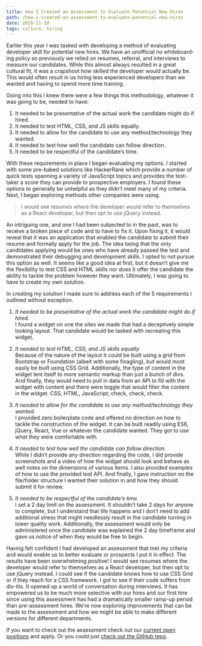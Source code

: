 ```yaml
---
title: How I Created an Assessment to Evaluate Potential New Hires
path: /how-i-created-an-assessment-to-evaluate-potential-new-hires
date: 2018-11-10
tags: culture, hiring
---
```


Earlier this year I was tasked with developing a method of evaluating developer skill for potential new hires. We have an unofficial no whiteboard-ing policy so previously we relied on resumes, referral, and interviews to measure our candidates. While this almost always resulted in a great cultural fit, it was a crapshoot how skilled the developer would actually be. This would often result in us hiring less experienced developers than we wanted and having to spend more time training.

Going into this I knew there were a few things this methodology, whatever it was going to be, needed to have:

1. It needed to be presentative of the actual work the candidate might do if hired.
2. It needed to test HTML, CSS, and JS skills equally.
3. It needed to allow for the candidate to use any method/technology they wanted.
4. It needed to test how well the candidate can follow direction.
5. It needed to be respectful of the candidate’s time.

With these requirements in place I began evaluating my options. I started with some pre-baked solutions like HackerRank which provide a number of quick tests spanning a variety of JavaScript topics and provides the test-taker a score they can provide to prospective employers. I found these options to generally be unhelpful as they didn’t meet many of my criteria. Next, I began exploring methods other companies were using.

> I would see resumes where the developer would refer to themselves as a React developer, but then opt to use jQuery instead.

An intriguing one, and one I had been subjected to in the past, was to receive a broken piece of code and to have to fix it. Upon fixing it, it would reveal that it was an application that enabled the candidate to submit their resume and formally apply for the job. The idea being that the only candidates applying would be ones who have already passed the test and demonstrated their debugging and development skills. I opted to not pursue this option as well. It seems like a good idea at first, but it doesn’t give me the flexibility to test CSS and HTML skills nor does it offer the candidate the ability to tackle the problem however they want. Ultimately, I was going to have to create my own solution.

In creating my solution I made sure to address each of the 5 requirements I outlined without exception.

1. *It needed to be presentative of the actual work the candidate might do if hired.*<br />
I found a widget on one the sites we made that had a deceptively simple looking layout. That candidate would be tasked with recreating this widget.

2. *It needed to test HTML, CSS, and JS skills equally.*<br />
Because of the nature of the layout it could be built using a grid from Bootstrap or Foundation (albeit with some finagling), but would most easily be built using CSS Grid. Additionally, the type of content in the widget lent itself to more semantic markup than just a bunch of divs. And finally, they would need to pull in data from an API to fill with the widget with content and there were toggle that would filter the content in the widget. CSS, HTML, JavaScript; check, check, check.

3. *It needed to allow for the candidate to use any method/technology they wanted.*<br />
I provided zero boilerplate code and offered no direction on how to tackle the construction of the widget. It can be built readily using ES6, jQuery, React, Vue or whatever the candidate wanted. They got to use what they were comfortable with.

4. *It needed to test how well the candidate can follow direction.*<br />
While I didn’t provide any direction regarding the code, I did provide screenshots and a video of how the widget should look and behave as well notes on the dimensions of various items. I also provided examples of how to use the provided test API. And finally, I gave instruction on the file/folder structure I wanted their solution in and how they should submit it for review.

5. *It needed to be respectful of the candidate’s time.*<br />
I set a 2 day limit on the assessment. It shouldn’t take 2 days for anyone to complete, but I understand that life happens and I don’t need to add additional stress that might needlessly result in the candidate turning in lower quality work. Additionally, the assessment would only be administered once the candidate was explained the 2 day timeframe and gave us notice of when they would be free to begin.

Having felt confident I had developed an assessment that met my criteria and would enable us to better evaluate or prospects I put it in effect. The results have been overwhelming positive! I would see resumes where the developer would refer to themselves as a React developer, but then opt to use jQuery instead. I could see if the candidate knows how to use CSS Grid or if they reach for a CSS framework. I got to see if their code suffers from div-itis. It opened up a world of conversation during interviews. It has empowered us to be much more selective with our hires and our first hire since using this assessment has had a dramatically smaller ramp-up period than pre-assessment hires. We’re now exploring improvements that can be made to the assessment and how we might be able to make different versions for different departments.

If you want to check out the assessment check out our [current open positions](https://www.simpleviewinc.com/careers/open-positions/) and apply. Or you could just [check out the GitHub repo](https://github.com/simpleviewinc/cms-dev-assessment).
